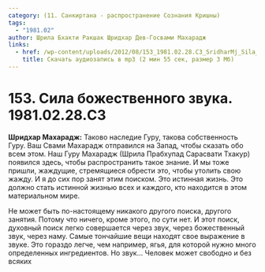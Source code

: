 ```yaml
---
category: (11. Санкиртана - распространение Сознания Кришны)
tags:
  - "1981.02"
author: Шрила Бхакти Ракшак Шридхар Дев-Госвами Махарадж
links:
  - href: /wp-content/uploads/2012/08/153_1981.02.28.C3_SridharMj_Sila_bojestvennogo_zvuka.mp3
    title: Скачать аудиозапись в mp3 (2 мин 55 сек, размер 3 Мб)
---
```


# 153. Сила божественного звука. 1981.02.28.C3

**Шридхар Махарадж:** Таково наследие Гуру, такова собственность Гуру. Ваш Свами Махарадж отправился на Запад, чтобы сказать обо всем этом. Наш Гуру Махарадж (Шрила Прабхупад Сарасвати Тхакур) появился здесь, чтобы распространить такое знание. И мы тоже пришли, жаждущие, стремящиеся обрести это, чтобы утолить свою жажду. И я до сих пор занят этим поиском. Это истинная жизнь. Это должно стать истинной жизнью всех и каждого, кто находится в этом материальном мире.

Не может быть по-настоящему никакого другого поиска, другого занятия. Потому что ничего, кроме этого, по сути нет. И этот поиск, духовный поиск легко совершается через звук, через божественный звук, через наму. Самые тончайшие вещи находят свое выражение в звуке. Это гораздо легче, чем например, ягья, для которой нужно много определенных ингредиентов. Но звук… Человек может свободно и без всяких

